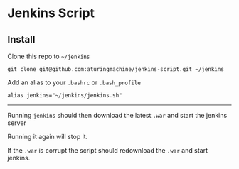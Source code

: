 # Jenkins Script

## Install

Clone this repo to `~/jenkins`

`git clone git@github.com:aturingmachine/jenkins-script.git ~/jenkins`

Add an alias to your `.bashrc` or `.bash_profile`

`alias jenkins="~/jenkins/jenkins.sh"`

---

Running `jenkins` should then download the latest `.war` and start the jenkins server

Running it again will stop it.

If the `.war` is corrupt the script should redownload the `.war` and start jenkins.
